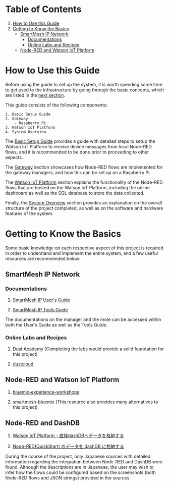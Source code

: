 Table of Contents
=================
1. [How to Use this Guide](#how-to-use-this-guide)
1. [Getting to Know the Basics](#getting-to-know-the-basics)
    * [SmartMesh IP Network](#smartmesh-ip-network)
        * [Documentations](#documentation)
        * [Online Labs and Recipes](#online-labs-and-recipes)
    * [Node-RED and Watson IoT Platform](#node-red-and-watson-iot-platform)

# How to Use this Guide #

Before using the guide to set up the system, it is worth spending some time to get used to the infrastructure by going through the basic concepts, which are listed in the [next section](#getting-to-know-the-basics).

This guide consists of the following components:

```
1. Basic Setup Guide
2. Gateway
    - Raspberry Pi
3. Watson IoT Platform
4. System Overview
```

The [Basic Setup Guide](Basic-Setup-Guide/README.md) provides a guide with detailed steps to setup the Watson IoT Platform to receive device messages from local Node-RED flows, and it is recommended to be done prior to proceeding to other aspects.

The [Gateway](Gateway/README.md) section showcases how Node-RED flows are implemented for the gateway managers, and how this can be set up on a Raspberry Pi.

The [Watson IoT Platform](Watson-IoT-Platform/README.md) section explains the functionality of the Node-RED flows that are hosted on the Watson IoT Platform, including the online dashboard as well as the SQL database to store the data collected.

Finally, the [System Overview](System-Overview/README.md) section provides an explanation on the overall structure of the project completed, as well as on the software and hardware features of the system.

# Getting to Know the Basics #

Some basic knowledge on each respective aspect of this project is required in order to understand and implement the entire system, and a few useful resources are recommended below:

## SmartMesh IP Network ##

### Documentations ###

1. [SmartMesh IP User's Guide](https://www.analog.com/media/en/technical-documentation/user-guides/SmartMesh_IP_User_s_Guide.pdf)

1. [SmartMesh IP Tools Guide](https://www.analog.com/media/en/technical-documentation/user-guides/smartmesh_ip_tools_guide.pdf)

The documentations on the manager and the mote can be accessed within both the User's Guide as well as the Tools Guide.

### Online Labs and Recipes ###

1. [Dust Academy](https://dustcloud.atlassian.net/wiki/spaces/ALLDOC/pages/40468511/Dust+Academy) (Completing the labs would provide a solid foundation for this project)

1. [dustcloud](https://dustcloud.atlassian.net/wiki/spaces/ALLDOC/overview?mode=global)

## Node-RED and Watson IoT Platform ##

1. [bluemix-experience-workshops](https://github.com/rcruicks/bluemix-experience-workshops/blob/master/Bluemix-Experience-Workshops-V6.md)

1. [smartmesh-bluemix](https://github.com/twatteyne/smartmesh-bluemix)
(This resource also provides many alternatives to this project)

## Node-RED and DashDB ##

1. [Watson IoT Platform - 直接dashDBへデータを格納する](https://qiita.com/egplnt/items/2c911b7618517ebe9ba2)

1. [Node-RED(QuickStart) のデータを dashDB に格納する](http://dotnsf.blog.jp/archives/1047589155.html)

During the course of the project, only Japanese sources with detailed information regarding the integration between Node-RED and DashDB were found. Although the descriptions are in Japanese, the user may wish to infer how the flows could be configured based on the screenshots (both Node-RED flows and JSON strings) provided in the sources.
